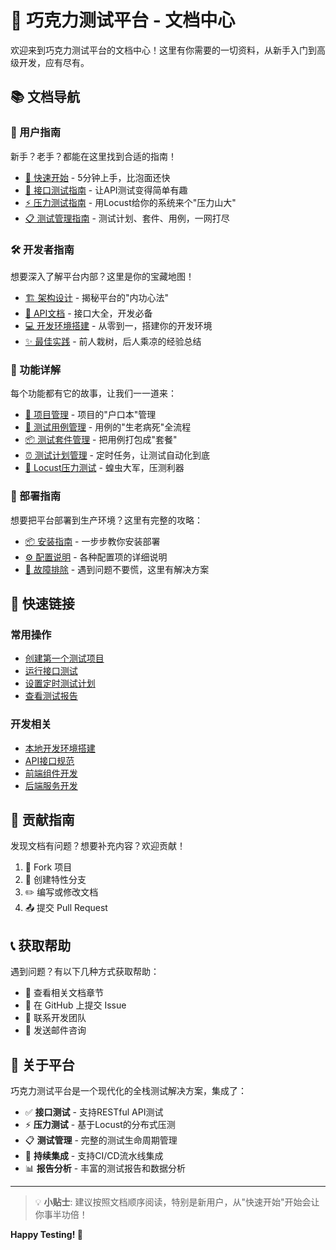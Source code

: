 # 🍫 巧克力测试平台 - 文档中心

欢迎来到巧克力测试平台的文档中心！这里有你需要的一切资料，从新手入门到高级开发，应有尽有。

## 📚 文档导航

### 🚀 用户指南
新手？老手？都能在这里找到合适的指南！

- [🎯 快速开始](./user-guide/getting-started.md) - 5分钟上手，比泡面还快
- [🔌 接口测试指南](./user-guide/interface-testing.md) - 让API测试变得简单有趣
- [⚡ 压力测试指南](./user-guide/performance-testing.md) - 用Locust给你的系统来个"压力山大"
- [📋 测试管理指南](./user-guide/test-management.md) - 测试计划、套件、用例，一网打尽

### 🛠️ 开发者指南
想要深入了解平台内部？这里是你的宝藏地图！

- [🏗️ 架构设计](./developer-guide/architecture.md) - 揭秘平台的"内功心法"
- [📖 API文档](./developer-guide/api-reference.md) - 接口大全，开发必备
- [💻 开发环境搭建](./developer-guide/development-setup.md) - 从零到一，搭建你的开发环境
- [✨ 最佳实践](./developer-guide/best-practices.md) - 前人栽树，后人乘凉的经验总结

### 🎪 功能详解
每个功能都有它的故事，让我们一一道来：

- [📁 项目管理](./features/project-management.md) - 项目的"户口本"管理
- [📝 测试用例管理](./features/test-case-management.md) - 用例的"生老病死"全流程
- [📦 测试套件管理](./features/test-suite-management.md) - 把用例打包成"套餐"
- [⏰ 测试计划管理](./features/test-plan-management.md) - 定时任务，让测试自动化到底
- [🦗 Locust压力测试](./features/locust-testing.md) - 蝗虫大军，压测利器

### 🚀 部署指南
想要把平台部署到生产环境？这里有完整的攻略：

- [📦 安装指南](./deployment/installation.md) - 一步步教你安装部署
- [⚙️ 配置说明](./deployment/configuration.md) - 各种配置项的详细说明
- [🔧 故障排除](./deployment/troubleshooting.md) - 遇到问题不要慌，这里有解决方案

## 🎯 快速链接

### 常用操作
- [创建第一个测试项目](./user-guide/getting-started.md#创建项目)
- [运行接口测试](./user-guide/interface-testing.md#运行测试)
- [设置定时测试计划](./user-guide/test-management.md#定时计划)
- [查看测试报告](./user-guide/interface-testing.md#测试报告)

### 开发相关
- [本地开发环境搭建](./developer-guide/development-setup.md)
- [API接口规范](./developer-guide/api-reference.md)
- [前端组件开发](./developer-guide/best-practices.md#前端开发)
- [后端服务开发](./developer-guide/best-practices.md#后端开发)

## 🤝 贡献指南

发现文档有问题？想要补充内容？欢迎贡献！

1. 🍴 Fork 项目
2. 🌿 创建特性分支
3. ✏️ 编写或修改文档
4. 📤 提交 Pull Request

## 📞 获取帮助

遇到问题？有以下几种方式获取帮助：

- 📖 查看相关文档章节
- 🐛 在 GitHub 上提交 Issue
- 💬 联系开发团队
- 📧 发送邮件咨询

## 🎉 关于平台

巧克力测试平台是一个现代化的全栈测试解决方案，集成了：

- ✅ **接口测试** - 支持RESTful API测试
- ⚡ **压力测试** - 基于Locust的分布式压测
- 📋 **测试管理** - 完整的测试生命周期管理
- 🔄 **持续集成** - 支持CI/CD流水线集成
- 📊 **报告分析** - 丰富的测试报告和数据分析

---

> 💡 **小贴士**: 建议按照文档顺序阅读，特别是新用户，从"快速开始"开始会让你事半功倍！

**Happy Testing! 🎉**
